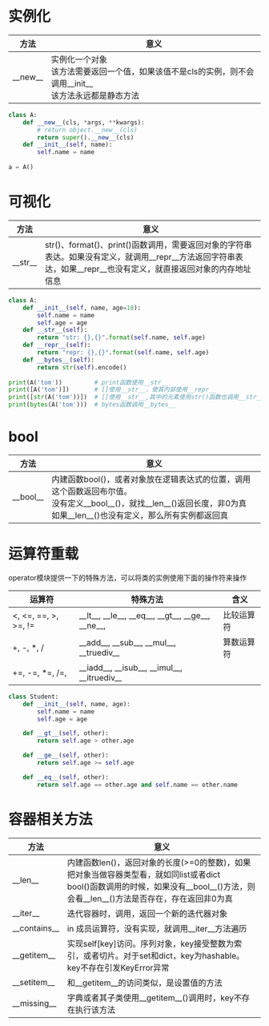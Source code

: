 # 实例化

| 方法        | 意义                                                         |
| ----------- | ------------------------------------------------------------ |
| \_\_new\_\_ | 实例化一个对象<br />该方法需要返回一个值，如果该值不是cls的实例，则不会调用\_\_init\_\_<br />该方法永远都是静态方法 |

```python
class A:
	def __new__(cls, *args, **kwargs):
        # return object.__new__(cls)
		return super().__new__(cls)
	def __init__(self, name):
		self.name = name
        
a = A()
```

# 可视化

| 方法          | 意义                                                         |
| ------------- | ------------------------------------------------------------ |
| \_\_str\_\_   | str()、format()、print()函数调用，需要返回对象的字符串表达。如果没有定义，就调用\_\_repr\_\_方法返回字符串表达，如果\_\_repr\_\_也没有定义，就直接返回对象的内存地址信息 |
```python
class A:
    def __init__(self, name, age=18):
        self.name = name
        self.age = age
    def __str__(self):
        return "str: {},{}".format(self.name, self.age)
    def __repr__(self):
        return "repr: {},{}".format(self.name, self.age)
    def __bytes__(self):
        return str(self).encode()
    
print(A('tom'))			# print函数使用__str__
print([A('tom')])		# []使用__str__，使其内部使用__repr__
print([str(A('tom'))])	# []使用__str__,其中的元素使用str()函数也调用__str__
print(bytes(A('tom')))	# bytes函数调用__bytes__
```

# bool

| 方法         | 意义                                                         |
| ------------ | ------------------------------------------------------------ |
| \_\_bool\_\_ | 内建函数bool()，或者对象放在逻辑表达式的位置，调用这个函数返回布尔值。<br />没有定义\_\_bool\_\_()，就找\_\_len\_\_()返回长度，非0为真<br />如果\_\_len\_\_()也没有定义，那么所有实例都返回真 |

# 运算符重载

operator模块提供一下的特殊方法，可以将类的实例使用下面的操作符来操作

| 运算符               | 特殊方法                                                     | 含义       |
| -------------------- | ------------------------------------------------------------ | ---------- |
| <, <=, ==, >, >=, != | \_\_lt\_\_, \_\_le\_\_, \_\_eq\_\_, \_\_gt\_\_, \_\_ge\_\_, \_\_ne\_\_, | 比较运算符 |
| +, -, *, /           | \_\_add\_\_, \_\_sub\_\_, \_\_mul\_\_, \_\_truediv\_\_       | 算数运算符 |
| +=, -=, *=, /=,      | \_\_iadd\_\_, \_\_isub\_\_, \_\_imul\_\_, \_\_itruediv\_\_   |            |



```python
class Student:
    def __init__(self, name, age):
        self.name = name
        self.age = age

    def __gt__(self, other):
        return self.age > other.age

    def __ge__(self, other):
        return self.age >= self.age

    def __eq__(self, other):
        return self.age == other.age and self.name == other.name
```

# 容器相关方法

| 方法             | 意义                                                         |
| ---------------- | ------------------------------------------------------------ |
| \_\_len\_\_      | 内建函数len()，返回对象的长度(>=0的整数)，如果把对象当做容器类型看，就如同list或者dict<br />bool()函数调用的时候，如果没有\_\_bool\_\_()方法，则会看\_\_len\_\_()方法是否存在，存在返回非0为真 |
| \_\_iter\_\_     | 迭代容器时，调用，返回一个新的迭代器对象                     |
| \_\_contains\_\_ | in 成员运算符，没有实现，就调用\_\_iter\_\_方法遍历          |
| \_\_getitem\_\_  | 实现self[key]访问。序列对象，key接受整数为索引，或者切片。对于set和dict，key为hashable。key不存在引发KeyError异常 |
| \_\_setitem\_\_  | 和\_\_getitem\_\_的访问类似，是设置值的方法                  |
| \_\_missing\_\_  | 字典或者其子类使用\_\_getitem\_\_()调用时，key不存在执行该方法 |

